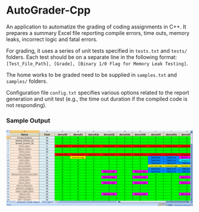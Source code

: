 # AutoGrader-Cpp
An application to automatize the grading of coding assignments in C++. It prepares a summary
Excel file reporting compile errors, time outs, memory leaks, incorrect logic and fatal errors. 

For grading, it uses a series of unit tests specified in ```tests.txt``` and ```tests/``` folders. Each test should be on a separate line in the following format: ```[Test_File_Path], [Grade], [Binary 1/0 Flag for Memory Leak Testing]```. 

The home works to be graded need to be supplied in ```samples.txt``` and ```samples/``` folders. 

Configuration file ```config.txt``` specifies various options related to the report generation and unit test (e.g., the time out duration if the compiled code is not responding). 

### Sample Output

<img src="sample_output.png">
